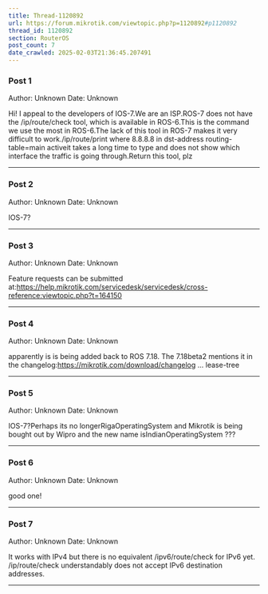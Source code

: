 ```yaml
---
title: Thread-1120892
url: https://forum.mikrotik.com/viewtopic.php?p=1120892#p1120892
thread_id: 1120892
section: RouterOS
post_count: 7
date_crawled: 2025-02-03T21:36:45.207491
---
```


### Post 1
Author: Unknown
Date: Unknown

Hi! I appeal to the developers of IOS-7.We are an ISP.ROS-7 does not have the /ip/route/check tool, which is available in ROS-6.This is the command we use the most in ROS-6.The lack of this tool in ROS-7 makes it very difficult to work./ip/route/print where 8.8.8.8 in dst-address routing-table=main activeit takes a long time to type and does not show which interface the traffic is going through.Return this tool, plz

---
### Post 2
Author: Unknown
Date: Unknown

IOS-7?

---
### Post 3
Author: Unknown
Date: Unknown

Feature requests can be submitted at:https://help.mikrotik.com/servicedesk/servicedesk/cross-reference:viewtopic.php?t=164150

---
### Post 4
Author: Unknown
Date: Unknown

apparently is is being added back to ROS 7.18. The 7.18beta2 mentions it in the changelog:https://mikrotik.com/download/changelog ... lease-tree

---
### Post 5
Author: Unknown
Date: Unknown

IOS-7?Perhaps  its no longerRigaOperatingSystem and Mikrotik is being bought out by Wipro and the new name isIndianOperatingSystem ???

---
### Post 6
Author: Unknown
Date: Unknown

good one!

---
### Post 7
Author: Unknown
Date: Unknown

It works with IPv4 but there is no equivalent /ipv6/route/check for IPv6 yet. /ip/route/check understandably does not accept IPv6 destination addresses.

---
